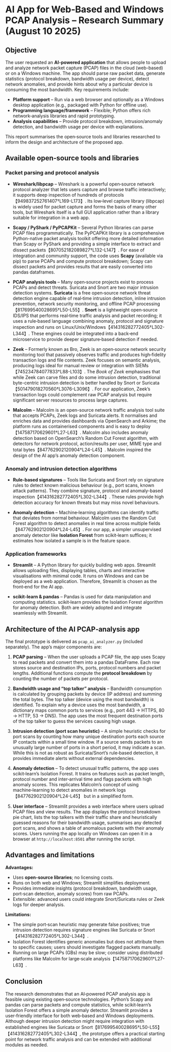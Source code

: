 # AI App for Web‑Based and Windows PCAP Analysis – Research Summary (August 10 2025)

## Objective

The user requested an **AI-powered application** that allows people to upload and analyze network packet capture (PCAP) files in the cloud (web-based) or on a Windows machine.  The app should parse raw packet data, generate statistics (protocol breakdown, bandwidth usage per device), detect network anomalies, and provide hints about why a particular device is consuming the most bandwidth.  Key requirements include:

* **Platform support** – Run via a web browser and optionally as a Windows desktop application (e.g., packaged with Python for offline use).
* **Programming language/framework** – Flexible; Python offers rich network‑analysis libraries and rapid prototyping.
* **Analysis capabilities** – Provide protocol breakdown, intrusion/anomaly detection, and bandwidth usage per device with explanations.

This report summarises the open‑source tools and libraries researched to inform the design and architecture of the proposed app.

## Available open‑source tools and libraries

### Packet parsing and protocol analysis

* **Wireshark/libpcap** – Wireshark is a powerful open‑source network protocol analyzer that lets users capture and browse traffic interactively; it supports deep inspection of hundreds of protocols【949837252761407†L169-L173】.  Its low‑level capture library (libpcap) is widely used for packet capture and forms the basis of many other tools, but Wireshark itself is a full GUI application rather than a library suitable for integration in a web app.

* **Scapy / PyShark / PyPCAPKit** – Several Python libraries can parse PCAP files programmatically.  The PyPCAPKit library is a comprehensive Python-native packet analysis toolkit offering more detailed information than Scapy or PyShark and providing a simple interface to extract and dissect packets【807052182089827†L132-L147】.  For ease of integration and community support, the code uses **Scapy** (available via pip) to parse PCAPs and compute protocol breakdown; Scapy can dissect packets and provides results that are easily converted into pandas dataframes.

* **PCAP analysis tools** – Many open‑source projects exist to process PCAPs and detect threats.  Suricata and Snort are two major intrusion detection systems.  **Suricata** is a free open‑source network threat detection engine capable of real‑time intrusion detection, inline intrusion prevention, network security monitoring, and offline PCAP processing【817699540028695†L50-L55】.  **Snort** is a lightweight open‑source IDS/IPS that performs real‑time traffic analysis and packet recording; it uses a rule‑based language combining anomaly, protocol and signature inspection and runs on Linux/Unix/Windows【414316282772405†L302-L344】.  These engines could be integrated into a back‑end microservice to provide deeper signature‑based detection if needed.

* **Zeek** – Formerly known as Bro, Zeek is an open‑source network security monitoring tool that passively observes traffic and produces high‑fidelity transaction logs and file contents.  Zeek focuses on semantic analysis, producing logs ideal for manual review or integration with SIEMs【745234784077833†L88-L103】.  The *Book of Zeek* emphasises that while Zeek can carve files and do some intrusion detection, traditional byte-centric intrusion detection is better handled by Snort or Suricata【501479018270560†L3076-L3096】.  For our application, Zeek’s transaction logs could complement raw PCAP analysis but require significant server resources to process large captures.

* **Malcolm** – Malcolm is an open-source network traffic analysis tool suite that accepts PCAPs, Zeek logs and Suricata alerts.  It normalises and enriches data and provides dashboards via OpenSearch and Arkime; the platform runs as containerised components and is easy to deploy【147587170629601†L27-L63】.  Malcolm also includes anomaly detection based on OpenSearch’s Random Cut Forest algorithm, with detectors for network protocol, action/results per user, MIME type and total bytes【847762902120904†L24-L45】.  Malcolm inspired the design of the AI app’s anomaly detection component.

### Anomaly and intrusion detection algorithms

* **Rule‑based signatures** – Tools like Suricata and Snort rely on signature rules to detect known malicious behaviour (e.g., port scans, known attack patterns).  They combine signature, protocol and anomaly-based inspection【414316282772405†L302-L344】.  These rules provide high detection accuracy for known threats but may miss novel behaviours.

* **Anomaly detection** – Machine‑learning algorithms can identify traffic that deviates from normal behaviour.  Malcolm uses the Random Cut Forest algorithm to detect anomalies in real time across multiple fields【847762902120904†L24-L45】.  For our app, a simpler unsupervised anomaly detector like **Isolation Forest** from scikit‑learn suffices; it estimates how isolated a sample is in the feature space.

### Application frameworks

* **Streamlit** – A Python library for quickly building web apps.  Streamlit allows uploading files, displaying tables, charts and interactive visualisations with minimal code.  It runs on Windows and can be deployed as a web application.  Therefore, Streamlit is chosen as the front‑end for the AI app.

* **scikit‑learn & pandas** – Pandas is used for data manipulation and computing statistics.  scikit‑learn provides the Isolation Forest algorithm for anomaly detection.  Both are widely adopted and integrate seamlessly with Streamlit.

## Architecture of the AI PCAP‑analysis app

The final prototype is delivered as `pcap_ai_analyzer.py` (included separately).  The app’s major components are:

1. **PCAP parsing** – When the user uploads a PCAP file, the app uses Scapy to read packets and convert them into a pandas DataFrame.  Each row stores source and destination IPs, ports, protocol numbers and packet lengths.  Additional functions compute the **protocol breakdown** by counting the number of packets per protocol.

2. **Bandwidth usage and “top talker” analysis** – Bandwidth consumption is calculated by grouping packets by device (IP address) and summing the total bytes.  The top talker (device using the most bandwidth) is identified.  To explain why a device uses the most bandwidth, a dictionary maps common ports to services (e.g., port 443 → HTTPS, 80 → HTTP, 53 → DNS).  The app uses the most frequent destination ports of the top talker to guess the services causing high usage.

3. **Intrusion detection (port scan heuristic)** – A simple heuristic checks for port scans by counting how many unique destination ports each source IP contacts within a small time window.  If a source sends packets to an unusually large number of ports in a short period, it may indicate a scan.  While this is not as robust as Suricata/Snort’s rule‑based detection, it provides immediate alerts without external dependencies.

4. **Anomaly detection** – To detect unusual traffic patterns, the app uses scikit‑learn’s Isolation Forest.  It trains on features such as packet length, protocol number and inter‑arrival time and flags packets with high anomaly scores.  This replicates Malcolm’s concept of using machine‑learning to detect anomalies in network logs【847762902120904†L24-L45】 but in a simplified form.

5. **User interface** – Streamlit provides a web interface where users upload PCAP files and view results.  The app displays the protocol breakdown pie chart, lists the top talkers with their traffic share and heuristically guessed reasons for their bandwidth usage, summarises any detected port scans, and shows a table of anomalous packets with their anomaly scores.  Users running the app locally on Windows can open it in a browser at `http://localhost:8501` after running the script.

## Advantages and limitations

**Advantages:**

* Uses **open‑source libraries**; no licensing costs.
* Runs on both web and Windows; Streamlit simplifies deployment.
* Provides immediate insights (protocol breakdown, bandwidth usage, port‑scan detection, anomaly scores) from raw PCAPs.
* Extensible: advanced users could integrate Snort/Suricata rules or Zeek logs for deeper analysis.

**Limitations:**

* The simple port‑scan heuristic may generate false positives; true intrusion detection requires signature engines like Suricata or Snort【414316282772405†L302-L344】.
* Isolation Forest identifies generic anomalies but does not attribute them to specific causes; users should investigate flagged packets manually.
* Running on large PCAPs (GBs) may be slow; consider using distributed platforms like Malcolm for large‑scale analysis【147587170629601†L27-L63】.

## Conclusion

The research demonstrates that an AI‑powered PCAP analysis app is feasible using existing open‑source technologies.  Python’s Scapy and pandas can parse packets and compute statistics, while scikit‑learn’s Isolation Forest offers a simple anomaly detector.  Streamlit provides a user‑friendly interface for both web‑based and Windows deployments.  Although deeper intrusion detection might require integration with established engines like Suricata or Snort【817699540028695†L50-L55】【414316282772405†L302-L344】, the prototype offers a practical starting point for network traffic analysis and can be extended with additional modules as needed.
